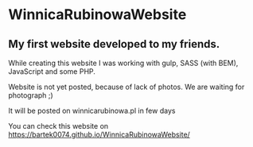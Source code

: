 # WinnicaRubinowaWebsite
## My first website developed to my friends.</br>

While creating this website I was working with gulp, SASS (with BEM), JavaScript and some PHP.</br>

Website is not yet posted, because of lack of photos. We are waiting for photograph ;)</br>

It will be posted on winnicarubinowa.pl in few days</br>

You can check this website on https://bartek0074.github.io/WinnicaRubinowaWebsite/</br>
